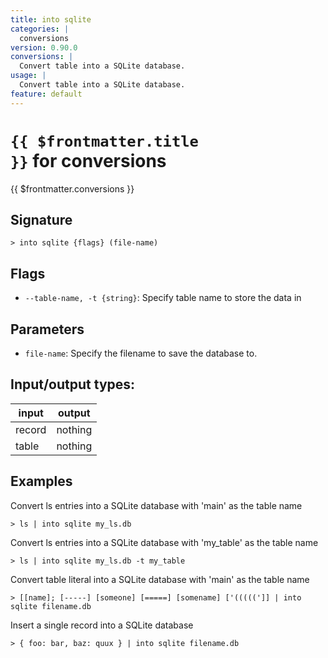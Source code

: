 ```yaml
---
title: into sqlite
categories: |
  conversions
version: 0.90.0
conversions: |
  Convert table into a SQLite database.
usage: |
  Convert table into a SQLite database.
feature: default
---
```


<!-- This file is automatically generated. Please edit the command in https://github.com/nushell/nushell instead. -->

# <code>{{ $frontmatter.title }}</code> for conversions

<div class='command-title'>{{ $frontmatter.conversions }}</div>

## Signature

`> into sqlite {flags} (file-name)`

## Flags

- `--table-name, -t {string}`: Specify table name to store the data in

## Parameters

- `file-name`: Specify the filename to save the database to.

## Input/output types:

| input  | output  |
| ------ | ------- |
| record | nothing |
| table  | nothing |

## Examples

Convert ls entries into a SQLite database with 'main' as the table name

```nu
> ls | into sqlite my_ls.db

```

Convert ls entries into a SQLite database with 'my_table' as the table name

```nu
> ls | into sqlite my_ls.db -t my_table

```

Convert table literal into a SQLite database with 'main' as the table name

```nu
> [[name]; [-----] [someone] [=====] [somename] ['(((((']] | into sqlite filename.db

```

Insert a single record into a SQLite database

```nu
> { foo: bar, baz: quux } | into sqlite filename.db

```
